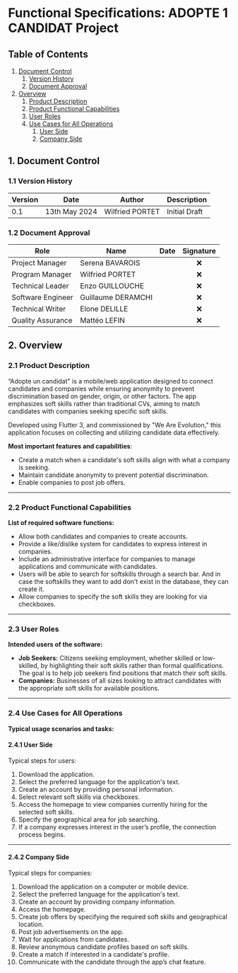 # Functional Specifications: ADOPTE 1 CANDIDAT Project

## Table of Contents

1. [Document Control](#1-document-control)
   1. [Version History](#11-version-history)
   2. [Document Approval](#12-document-approval)
2. [Overview](#2-overview)
   1. [Product Description](#21-product-description)
   2. [Product Functional Capabilities](#22-product-functional-capabilities)
   3. [User Roles](#23-user-roles)
   4. [Use Cases for All Operations](#24-use-cases-for-all-operations)
      1. [User Side](#241-user-side)
      2. [Company Side](#242-company-side)

## 1. Document Control

### 1.1 Version History

| **Version** | **Date**        | **Author**        | **Description**                        |
| ----------- | --------------- | ----------------- | -------------------------------------- |
| 0.1         | 13th May 2024   | Wilfried PORTET   | Initial Draft                          |

### 1.2 Document Approval

| **Role**          | **Name**          | **Date** | **Signature**        |
| ----------------- | ----------------- | -------- | -------------------- |
| Project Manager   | Serena BAVAROIS   |          | <center>❌</center>  |
| Program Manager   | Wilfried PORTET   |          | <center>❌</center>  |
| Technical Leader  | Enzo GUILLOUCHE   |          | <center>❌</center>  |
| Software Engineer | Guillaume DERAMCHI|          | <center>❌</center>  |
| Technical Writer  | Elone DELILLE     |          | <center>❌</center>  |
| Quality Assurance | Mattéo LEFIN      |          | <center>❌</center>  |

## 2. Overview

### 2.1 Product Description

“Adopte un candidat" is a mobile/web application designed to connect candidates and companies while ensuring anonymity to prevent discrimination based on gender, origin, or other factors. The app emphasizes soft skills rather than traditional CVs, aiming to match candidates with companies seeking specific soft skills.

Developed using Flutter 3, and commissioned by "We Are Evolution," this application focuses on collecting and utilizing candidate data effectively.


**Most important features and capabilities**:<br>

- Create a match when a candidate's soft skills align with what a company is seeking.
- Maintain candidate anonymity to prevent potential discrimination.
- Enable companies to post job offers.

---

### 2.2 Product Functional Capabilities


**List of required software functions:**


- Allow both candidates and companies to create accounts.
- Provide a like/dislike system for candidates to express interest in companies.
- Include an administrative interface for companies to manage applications and communicate with candidates.
- Users will be able to search for softskills through a search bar.
And in case the softskills they want to add don't exist in the database, they can create it.
- Allow companies to specify the soft skills they are looking for via checkboxes.

---

### 2.3 User Roles


**Intended users of the software:**


- **Job Seekers:** Citizens seeking employment, whether skilled or low-skilled, by highlighting their soft skills rather than formal qualifications. The goal is to help job seekers find positions that match their soft skills.
- **Companies:** Businesses of all sizes looking to attract candidates with the appropriate soft skills for available positions.

---

### 2.4 Use Cases for All Operations


**Typical usage scenarios and tasks:**

#### 2.4.1 User Side

Typical steps for users:

1. Download the application.
2. Select the preferred language for the application's text.
3. Create an account by providing personal information.
4. Select relevant soft skills via checkboxes.
5. Access the homepage to view companies currently hiring for the selected soft skills.
6. Specify the geographical area for job searching.
7. If a company expresses interest in the user’s profile, the connection process begins.

---

#### 2.4.2 Company Side

Typical steps for companies:

1. Download the application on a computer or mobile device.
2. Select the preferred language for the application's text.
3. Create an account by providing company information.
4. Access the homepage.
5. Create job offers by specifying the required soft skills and geographical location.
6. Post job advertisements on the app.
7. Wait for applications from candidates.
8. Review anonymous candidate profiles based on soft skills.
9. Create a match if interested in a candidate's profile.
10. Communicate with the candidate through the app’s chat feature.
